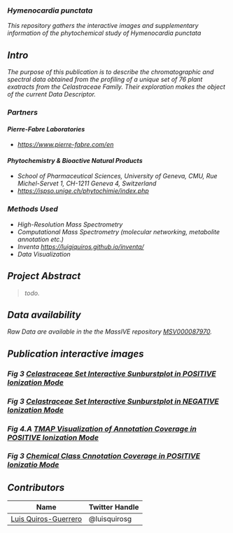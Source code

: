 ### **<i>Hymenocardia punctata<i>**

This repository gathers the interactive images and supplementary information of the phytochemical study of Hymenocardia punctata

## Intro 

The purpose of this publication is to describe the chromatographic and spectral data obtained from the profiling of a unique set of 76 plant exatracts from the Celastraceae Family.
Their exploration makes the object of the current Data Descriptor.

### Partners

#### Pierre-Fabre Laboratories

- https://www.pierre-fabre.com/en

#### Phytochemistry & Bioactive Natural Products 

- School of Pharmaceutical Sciences, University of Geneva, CMU, Rue Michel-Servet 1, CH-1211 Geneva 4, Switzerland
- https://ispso.unige.ch/phytochimie/index.php

### Methods Used

* High-Resolution Mass Spectrometry
* Computational Mass Spectrometry (molecular networking, metabolite annotation etc.)
* Inventa https://luigiquiros.github.io/inventa/
* Data Visualization


## Project Abstract 
> 
> todo.
> 


## Data availability  

Raw Data are available in the the MassIVE repository [MSV000087970](https://doi.org/doi:10.25345/C5PJ9N).

<!-- toc -->

## Publication interactive images

### Fig 3 [**Celastraceae Set Interactive Sunburstplot in POSITIVE Ionization Mode**](/img/Celastraceae_sunburst_pos.html)

### Fig 3 [**Celastraceae Set Interactive Sunburstplot in NEGATIVE Ionization Mode**](/img/Celastraceae_sunburst_neg.html)

### Fig 4.A [**TMAP Visualization of Annotation Coverage in POSITIVE Ionization Mode**](/img/Celastraceae_annotation_vs_lotusdnp_tmap_2.html)

### Fig 3 [**Chemical Class Cnnotation Coverage in POSITIVE Ionizatio Mode**](/img/Chemical_class_Celastraceae.html)

<!-- tocstop -->



## Contributors

|Name     |  Twitter Handle   | 
|---------|-----------------|
|[Luis Quiros-Guerrero](https://github.com/luigiquiros)| @luisquirosg       |



